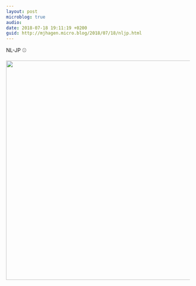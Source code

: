 ```yaml
---
layout: post
microblog: true
audio: 
date: 2018-07-18 19:11:19 +0200
guid: http://mjhagen.micro.blog/2018/07/18/nljp.html
---
```

NL-JP ⚾️

<img src="http://mjhagen.micro.blog/uploads/2018/a7281c3ae5.jpg" width="600" height="600" />
